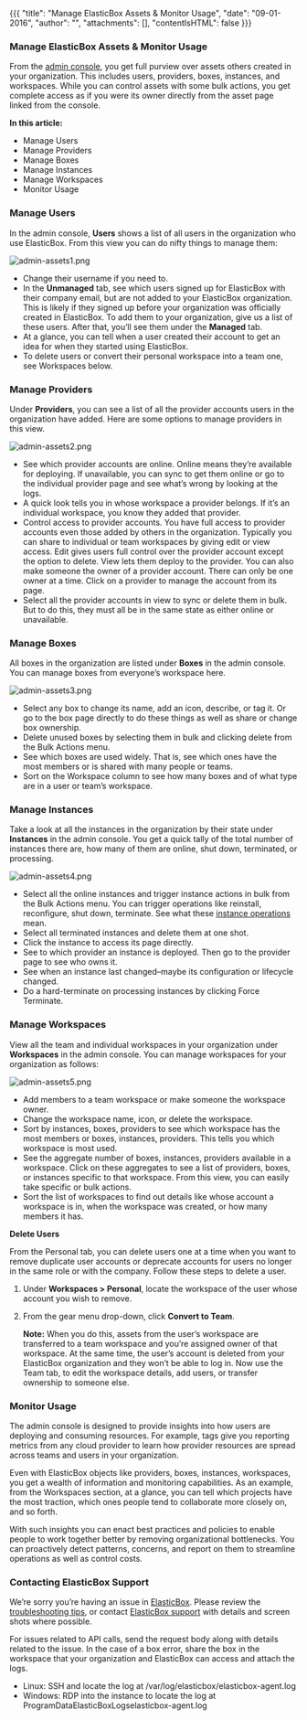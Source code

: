{{{
"title": "Manage ElasticBox Assets & Monitor Usage",
"date": "09-01-2016",
"author": "",
"attachments": [],
"contentIsHTML": false
}}}

### Manage ElasticBox Assets & Monitor Usage

From the [admin console](./admin-overview.md), you get full purview over assets others created in your organization. This includes users, providers, boxes, instances, and workspaces. While you can control assets with some bulk actions, you get complete access as if you were its owner directly from the asset page linked from the console.

**In this article:**

* Manage Users
* Manage Providers
* Manage Boxes
* Manage Instances
* Manage Workspaces
* Monitor Usage

### Manage Users

In the admin console, **Users** shows a list of all users in the organization who use ElasticBox. From this view you can do nifty things to manage them:

![admin-assets1.png](../images/ElasticBox/admin-assets1.png)

* Change their username if you need to.
* In the **Unmanaged** tab, see which users signed up for ElasticBox with their company email, but are not added to your ElasticBox organization. This is likely if they signed up before your organization was officially created in ElasticBox. To add them to your organization, give us a list of these users. After that, you’ll see them under the **Managed** tab.
* At a glance, you can tell when a user created their account to get an idea for when they started using ElasticBox.
* To delete users or convert their personal workspace into a team one, see Workspaces below.

### Manage Providers

Under **Providers**, you can see a list of all the provider accounts users in the organization have added. Here are some options to manage providers in this view.

![admin-assets2.png](../images/ElasticBox/admin-assets2.png)

* See which provider accounts are online. Online means they’re available for deploying. If unavailable, you can sync to get them online or go to the individual provider page and see what’s wrong by looking at the logs.
* A quick look tells you in whose workspace a provider belongs. If it’s an individual workspace, you know they added that provider.
* Control access to provider accounts. You have full access to provider accounts even those added by others in the organization. Typically you can share to individual or team workspaces by giving edit or view access. Edit gives users full control over the provider account except the option to delete. View lets them deploy to the provider. You can also make someone the owner of a provider account. There can only be one owner at a time. Click on a provider to manage the account from its page.
* Select all the provider accounts in view to sync or delete them in bulk. But to do this, they must all be in the same state as either online or unavailable.

### Manage Boxes

All boxes in the organization are listed under **Boxes** in the admin console. You can manage boxes from everyone’s workspace here.

![admin-assets3.png](../images/ElasticBox/admin-assets3.png)

* Select any box to change its name, add an icon, describe, or tag it. Or go to the box page directly to do these things as well as share or change box ownership.
* Delete unused boxes by selecting them in bulk and clicking delete from the Bulk Actions menu.
* See which boxes are used widely. That is, see which ones have the most members or is shared with many people or teams.
* Sort on the Workspace column to see how many boxes and of what type are in a user or team’s workspace.

### Manage Instances

Take a look at all the instances in the organization by their state under **Instances** in the admin console. You get a quick tally of the total number of instances there are, how many of them are online, shut down, terminated, or processing.

![admin-assets4.png](../images/ElasticBox/admin-assets4.png)

* Select all the online instances and trigger instance actions in bulk from the Bulk Actions menu. You can trigger operations like reinstall, reconfigure, shut down, terminate. See what these [instance operations](./deploying-managing-instances.md) mean.
* Select all terminated instances and delete them at one shot.
* Click the instance to access its page directly.
* See to which provider an instance is deployed. Then go to the provider page to see who owns it.
* See when an instance last changed–maybe its configuration or lifecycle changed.
* Do a hard-terminate on processing instances by clicking Force Terminate.

### Manage Workspaces

View all the team and individual workspaces in your organization under **Workspaces** in the admin console. You can manage workspaces for your organization as follows:

![admin-assets5.png](../images/ElasticBox/admin-assets5.png)

* Add members to a team workspace or make someone the workspace owner.
* Change the workspace name, icon, or delete the workspace.
* Sort by instances, boxes, providers to see which workspace has the most members or boxes, instances, providers. This tells you which workspace is most used.
* See the aggregate number of boxes, instances, providers available in a workspace. Click on these aggregates to see a list of providers, boxes, or instances specific to that workspace. From this view, you can easily take specific or bulk actions.
* Sort the list of workspaces to find out details like whose account a workspace is in, when the workspace was created, or how many members it has.

**Delete Users**

From the Personal tab, you can delete users one at a time when you want to remove duplicate user accounts or deprecate accounts for users no longer in the same role or with the company. Follow these steps to delete a user.

1. Under **Workspaces > Personal**, locate the workspace of the user whose account you wish to remove.

2. From the gear menu drop-down, click **Convert to Team**.

   **Note:** When you do this, assets from the user’s workspace are transferred to a team workspace and you’re assigned owner of that workspace. At the same time, the user’s account is deleted from your ElasticBox organization and they won’t be able to log in. Now use the Team tab, to edit the workspace details, add users, or transfer ownership to someone else.

### Monitor Usage

The admin console is designed to provide insights into how users are deploying and consuming resources. For example, tags give you reporting metrics from any cloud provider to learn how provider resources are spread across teams and users in your organization.

Even with ElasticBox objects like providers, boxes, instances, workspaces, you get a wealth of information and monitoring capabilities. As an example, from the Workspaces section, at a glance, you can tell which projects have the most traction, which ones people tend to collaborate more closely on, and so forth.

With such insights you can enact best practices and policies to enable people to work together better by removing organizational bottlenecks. You can proactively detect patterns, concerns, and report on them to streamline operations as well as control costs.

### Contacting ElasticBox Support

We’re sorry you’re having an issue in [ElasticBox](https://www.ctl.io/elasticbox/). Please review the [troubleshooting tips](./troubleshooting-tips.md), or contact [ElasticBox support](mailto:support@elasticbox.com) with details and screen shots where possible.

For issues related to API calls, send the request body along with details related to the issue. In the case of a box error, share the box in the workspace that your organization and ElasticBox can access and attach the logs.
* Linux: SSH and locate the log at /var/log/elasticbox/elasticbox-agent.log
* Windows: RDP into the instance to locate the log at ProgramDataElasticBoxLogselasticbox-agent.log
